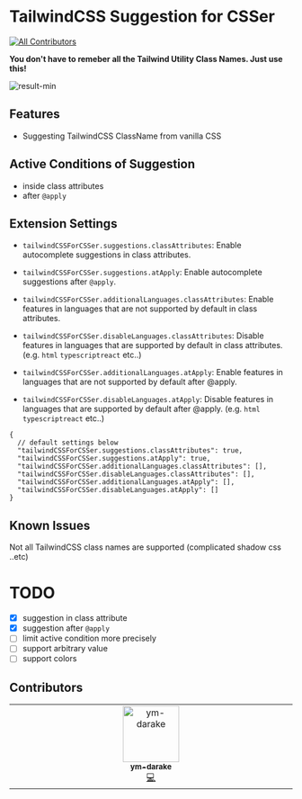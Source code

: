 # TailwindCSS Suggestion for CSSer
<!-- ALL-CONTRIBUTORS-BADGE:START - Do not remove or modify this section -->
[![All Contributors](https://img.shields.io/badge/all_contributors-1-orange.svg?style=flat-square)](#contributors-)
<!-- ALL-CONTRIBUTORS-BADGE:END -->

**You don't have to remeber all the Tailwind Utility Class Names. Just use this!**

![result-min](https://github.com/igtm/mdclient-sample-md/assets/6331737/fa868fd8-2b9c-40f6-8f77-0c2da0bec082)

## Features

- Suggesting TailwindCSS ClassName from vanilla CSS

## Active Conditions of Suggestion

- inside class attributes
- after `@apply`

## Extension Settings

- `tailwindCSSForCSSer.suggestions.classAttributes`: Enable autocomplete suggestions in class attributes.

- `tailwindCSSForCSSer.suggestions.atApply`: Enable autocomplete suggestions after `@apply`.

- `tailwindCSSForCSSer.additionalLanguages.classAttributes`: Enable features in languages that are not supported by default in class attributes.

- `tailwindCSSForCSSer.disableLanguages.classAttributes`: Disable features in languages that are supported by default in class attributes. (e.g. `html` `typescriptreact` etc..)

- `tailwindCSSForCSSer.additionalLanguages.atApply`: Enable features in languages that are not supported by default after @apply.

- `tailwindCSSForCSSer.disableLanguages.atApply`: Disable features in languages that are supported by default after @apply. (e.g. `html` `typescriptreact` etc..)

```jsonc
{
  // default settings below
  "tailwindCSSForCSSer.suggestions.classAttributes": true,
  "tailwindCSSForCSSer.suggestions.atApply": true,
  "tailwindCSSForCSSer.additionalLanguages.classAttributes": [],
  "tailwindCSSForCSSer.disableLanguages.classAttributes": [],
  "tailwindCSSForCSSer.additionalLanguages.atApply": [],
  "tailwindCSSForCSSer.disableLanguages.atApply": []
}
```

## Known Issues

Not all TailwindCSS class names are supported (complicated shadow css ..etc)


# TODO

- [x] suggestion in class attribute
- [x] suggestion after `@apply`
- [ ] limit active condition more precisely
- [ ] support arbitrary value
- [ ] support colors

## Contributors

<!-- ALL-CONTRIBUTORS-LIST:START - Do not remove or modify this section -->
<!-- prettier-ignore-start -->
<!-- markdownlint-disable -->
<table>
  <tbody>
    <tr>
      <td align="center" valign="top" width="14.28%"><a href="https://ymdarake.github.io"><img src="https://avatars.githubusercontent.com/u/19996540?v=4?s=100" width="100px;" alt="ym-darake"/><br /><sub><b>ym-darake</b></sub></a><br /><a href="https://github.com/igtm/vscode-tailwind-suggestions-for-csser/commits?author=ymdarake" title="Code">💻</a></td>
    </tr>
  </tbody>
</table>

<!-- markdownlint-restore -->
<!-- prettier-ignore-end -->

<!-- ALL-CONTRIBUTORS-LIST:END -->
<!-- prettier-ignore-start -->
<!-- markdownlint-disable -->

<!-- markdownlint-restore -->
<!-- prettier-ignore-end -->

<!-- ALL-CONTRIBUTORS-LIST:END -->
